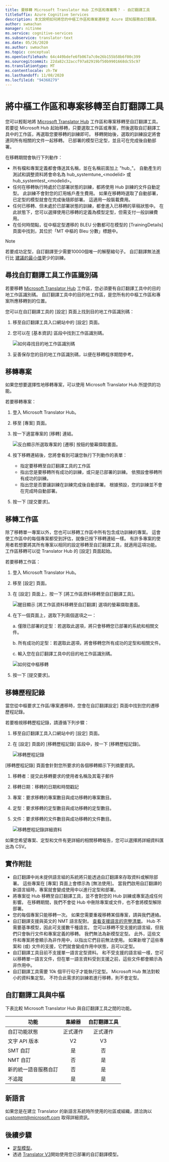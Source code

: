 ```yaml
---
title: 要移轉 Microsoft Translator Hub 工作區和專案嗎？ - 自訂翻譯工具
titleSuffix: Azure Cognitive Services
description: 本文說明如何將您的中樞工作區和專案遷移至 Azure 認知服務自訂翻譯。
author: swmachan
manager: nitinme
ms.service: cognitive-services
ms.subservice: translator-text
ms.date: 05/26/2020
ms.author: swmachan
ms.topic: conceptual
ms.openlocfilehash: 64c449bdefe6fb067a7c0e26b155b58b6f00c399
ms.sourcegitcommit: 22da82c32accf97a82919bf50b9901668dc55c97
ms.translationtype: MT
ms.contentlocale: zh-TW
ms.lasthandoff: 11/08/2020
ms.locfileid: "94368279"
---
```

# <a name="migrate-hub-workspace-and-projects-to-custom-translator"></a>將中樞工作區和專案移轉至自訂翻譯工具

您可以輕鬆地將 [Microsoft Translator Hub](https://hub.microsofttranslator.com/) 工作區和專案移轉至自訂翻譯工具。 若要從 Microsoft Hub 起始移轉，只要選取工作區或專案，然後選取自訂翻譯工具中的工作區，再選取您要移轉的訓練即可。 移轉開始後，選取的訓練設定將會連同所有相關的文件一起移轉。 已部署的模型已定型，並且可在完成後自動部署。

在移轉期間會執行下列動作：
* 所有檔和專案定義都會傳送其名稱，並在名稱前面加上 "hub_"。 自動產生的測試和調整資料將會命名為 hub_systemtune_\<modelid> 或 hub_systemtest_\<modelid>。
* 任何在移轉執行時處於已部署狀態的訓練，都將使用 Hub 訓練的文件自動定型。 此訓練不會對您的訂用帳戶產生費用。 如果在移轉時選取了自動部署，已定型的模型就會在完成後隨即部署。 這適用一般裝載費用。
* 任何已移轉、但未處於已部署狀態的訓練，都會進入已移轉的草稿狀態中。 在此狀態下，您可以選擇使用已移轉的定義為模型定型，但需支付一般訓練費用。
* 在任何時間點，從中樞定型遷移的 BLEU 分數都可在模型的 [TrainingDetails] 頁面中找到，其位於「MT 中樞的 Bleu 分數」標題中。

> [!Note] 
> 若要成功定型，自訂翻譯至少需要10000個唯一的解壓縮句子。 自訂翻譯無法進行比 [建議的最小值](./sentence-alignment.md#suggested-minimum-number-of-sentences)更少的訓練。

## <a name="find-custom-translator-workspace-id"></a>尋找自訂翻譯工具工作區識別碼

若要移轉 [Microsoft Translator Hub](https://hub.microsofttranslator.com/) 工作區，您必須要有自訂翻譯工具中的目的地工作區識別碼。 自訂翻譯工具中的目的地工作區，是您所有的中樞工作區和專案所應移轉到的位置。

您可以在自訂翻譯工具的 [設定] 頁面上找到目的地工作區識別碼：

1. 移至自訂翻譯工具入口網站中的 [設定] 頁面。

2. 您可以在 [基本資訊] 區段中找到工作區識別碼。

    ![如何尋找目的地工作區識別碼](media/how-to/how-to-find-destination-ws-id.png)

3. 妥善保存您的目的地工作區識別碼，以便在移轉程序期間參考。

## <a name="migrate-a-project"></a>移轉專案

如果您想要選擇性地移轉專案，可以使用 Microsoft Translator Hub 所提供的功能。

若要移轉專案：

1. 登入 Microsoft Translator Hub。

2. 移至 [專案] 頁面。

3. 按一下適當專案的 [移轉] 連結。

    ![反白顯示所選取專案的 [遷移] 按鈕的螢幕擷取畫面。](media/how-to/how-to-migrate-from-hub.png)

4. 按下移轉連結後，您將會看到可讓您執行下列動作的表單：
   * 指定要移轉至自訂翻譯工具的工作區
   * 指出您是要移轉所有成功的訓練，或只是已部署的訓練。 依預設會移轉所有成功的訓練。
   * 指出您是否要讓訓練在訓練完成後自動部署。 根據預設，您的訓練並不會在完成時自動部署。

5. 按一下 [提交要求]。

## <a name="migrate-a-workspace"></a>移轉工作區

除了移轉單一專案以外，您也可以移轉工作區中所有包含成功訓練的專案。 這會使工作區中的每個專案都受到評估，就像已按下移轉連結一樣。 有許多專案的使用者若想要將其所有專案以相同的設定移轉至自訂翻譯工具，就適用這項功能。 工作區移轉可以從 Translator Hub 的 [設定] 頁面起始。

若要移轉工作區：

1. 登入 Microsoft Translator Hub。

2. 移至 [設定] 頁面。

3. 在 [設定] 頁面上，按一下 [將工作區資料移轉至自訂翻譯工具]。

    ![醒目顯示 [將工作區資料移轉至自訂翻譯] 選項的螢幕擷取畫面。](media/how-to/how-to-migrate-workspace-from-hub.png)

4. 在下一個頁面上，選取下列兩個選項之一：

    a. 僅限已部署的定型：若選取此選項，將只會移轉您已部署的系統和相關文件。

    b. 所有成功的定型：若選取此選項，將會移轉您所有成功的定型和相關文件。

    c. 輸入您在自訂翻譯工具中的目的地工作區識別碼。

    ![如何從中樞移轉](media/how-to/how-to-migrate-from-hub-screen.png)

5. 按一下 [提交要求]。

## <a name="migration-history"></a>移轉歷程記錄

當您從中樞要求工作區/專案遷移時，您會在自訂翻譯設定] 頁面中找到您的遷移歷程記錄。

若要檢視移轉歷程記錄，請遵循下列步驟：

1. 移至自訂翻譯工具入口網站中的 [設定] 頁面。

2. 在 [設定] 頁面的 [移轉歷程記錄] 區段中，按一下 [移轉歷程記錄]。

    ![移轉歷程記錄](media/how-to/how-to-migration-history.png)

[移轉歷程記錄] 頁面會針對您所要求的各個移轉顯示下列摘要資訊。

1. 移轉者：提交此移轉要求的使用者名稱及其電子郵件

2. 移轉日期：移轉的日期和時間戳記

3. 專案：要求移轉的專案數目與成功移轉的專案數目。

4. 定型：要求移轉的定型數目與成功移轉的定型數目。

5. 文件：要求移轉的文件數目與成功移轉的文件數目。

    ![移轉歷程記錄詳細資料](media/how-to/how-to-migration-history-details.png)

如果您希望專案、定型和文件有更詳細的相關移轉報告，您可以選擇將詳細資料匯出為 CSV。

## <a name="implementation-notes"></a>實作附註
* 自訂翻譯中尚未提供語言組的系統將只能透過自訂翻譯來存取資料或解除部署。 這些專案在 [專案] 頁面上會標示為 [無法使用]。 當我們啟用自訂翻譯的新語言組時，專案就會變成使用中以進行定型和部署。 
* 將專案從 Hub 移轉至自訂翻譯工具，並不會對您的 Hub 訓練或專案造成任何影響。 在移轉期間，我們不會從 Hub 中刪除專案或文件，也不會將模型解除部署。
* 您的每個專案只能移轉一次。 如果您需要重複移轉某個專案，請與我們連絡。
* 自訂翻譯支援與英文的 NMT 語言配對。 [查看支援語言的完整清單](../language-support.md#customization)。 Hub 不需要基準模型，因此可支援數千種語言。 您可以移轉不受支援的語言組，但我們只會執行文件和專案定義的移轉。 我們無法為新模型定型。 此外，這些文件和專案將會顯示為非作用中，以指出它們目前無法使用。 如果新增了這些專案和 (或) 文件的支援，它們就會變成作用中狀態，且可以定型。
* 自訂翻譯工具目前不支援單一語言定型資料。 和不受支援的語言組一樣，您可以移轉單一語言文件，但在單一語言資料受到支援之前，這些文件都會顯示為非作用中。
* 自訂翻譯工具需要 10k 個平行句子才能執行定型。 Microsoft Hub 無法對較小的資料集定型。 不符合此需求的訓練若進行移轉，則不會定型。

## <a name="custom-translator-versus-hub"></a>自訂翻譯工具與中樞

下表比較 Microsoft Translator Hub 與自訂翻譯工具之間的功能。

| 功能 | 集線器 | 自訂翻譯工具 |
| ------- | :-: | :---------------: |
| 自訂功能狀態    | 正式運作    | 正式運作 |
| 文字 API 版本    | V2     | V3  |
| SMT 自訂    | 是    | 否 |
| NMT 自訂    | 否    | 是 |
| 新的統一語音服務自訂    | 否    | 是 |
| 不追蹤 | 是 | 是 |

## <a name="new-languages"></a>新語言

如果您是在建立 Translator 的新語言系統時所使用的社區或組織，請洽詢以 [custommt@microsoft.com](mailto:custommt@microsoft.com) 取得詳細資訊。

## <a name="next-steps"></a>後續步驟

- [定型模型](how-to-train-model.md)。
- 透過 [Translator V3](../reference/v3-0-translate.md?tabs=curl)開始使用您已部署的自訂翻譯模型。